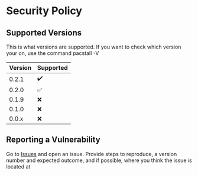 # Security Policy

## Supported Versions

This is what versions are supported. If you want to check which version your on, use the command pacstall -V

| Version | Supported          |
| ------- | ------------------ |
| 0.2.1   | :heavy_check_mark: |
| 0.2.0   | :white_check_mark: |
| 0.1.9   | :x:                |
| 0.1.0   | :x:                |
| 0.0.x   | :x:                |

## Reporting a Vulnerability

Go to [Issues](https://github.com/Henryws/test-pacstall/issues) and open an issue. Provide steps to reproduce, a version number and expected outcome, and if possible, where you think the issue is located at
